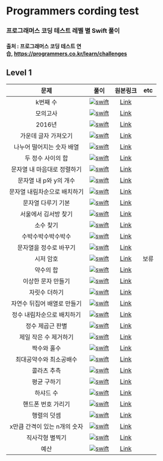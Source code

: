 

# Programmers cording test
### 프로그래머스 코딩 테스트 레벨 별 Swift 풀이
#### 출처 : 프로그래머스 코딩 테스트 연습, https://programmers.co.kr/learn/challenges

## Level 1

|   문제   | 풀이 | 원본링크 | etc |
|:---:|:---:|:---:|:---:|
|k번째 수|[![swift](https://user-images.githubusercontent.com/56147047/69217704-93348b80-0bb2-11ea-84ff-355f49e5ff61.png)](https://github.com/smilenam/Programmers_cording_test/blob/master/CordingTest/Level%201/Kdigit.swift)|[Link](https://programmers.co.kr/learn/courses/30/lessons/42748)|
|모의고사|[![swift](https://user-images.githubusercontent.com/56147047/69217704-93348b80-0bb2-11ea-84ff-355f49e5ff61.png)](https://github.com/smilenam/Programmers_cording_test/blob/master/CordingTest/Level%201/MockTest.swift)|[Link](https://programmers.co.kr/learn/courses/30/lessons/42840)|
|2016년|[![swift](https://user-images.githubusercontent.com/56147047/69217704-93348b80-0bb2-11ea-84ff-355f49e5ff61.png)](https://github.com/smilenam/Programmers_cording_test/blob/master/CordingTest/Level%201/year2016.swift)|[Link](https://programmers.co.kr/learn/courses/30/lessons/12901)|
|가운데 글자 가져오기|[![swift](https://user-images.githubusercontent.com/56147047/69217704-93348b80-0bb2-11ea-84ff-355f49e5ff61.png)](https://github.com/smilenam/Programmers_cording_test/blob/master/CordingTest/Level%201/CenterWord.swift)|[Link](https://programmers.co.kr/learn/courses/30/lessons/12903)|
|나누어 떨어지는 숫자 배열|[![swift](https://user-images.githubusercontent.com/56147047/69217704-93348b80-0bb2-11ea-84ff-355f49e5ff61.png)](https://github.com/smilenam/Programmers_cording_test/blob/master/CordingTest/Level%201/ArrayDivision.swift)|[Link](https://programmers.co.kr/learn/courses/30/lessons/12910)|
|두 정수 사이의 합|[![swift](https://user-images.githubusercontent.com/56147047/69217704-93348b80-0bb2-11ea-84ff-355f49e5ff61.png)](https://github.com/smilenam/Programmers_cording_test/blob/master/CordingTest/Level%201/NumberSum.swift)|[Link](https://programmers.co.kr/learn/courses/30/lessons/12912)|
|문자열 내 마음대로 정렬하기|[![swift](https://user-images.githubusercontent.com/56147047/69217704-93348b80-0bb2-11ea-84ff-355f49e5ff61.png)](https://github.com/smilenam/Programmers_cording_test/blob/master/CordingTest/Level%201/AlignmentStrings.swift)|[Link](https://programmers.co.kr/learn/courses/30/lessons/12915)|
|문자열 내 p와 y의 개수|[![swift](https://user-images.githubusercontent.com/56147047/69217704-93348b80-0bb2-11ea-84ff-355f49e5ff61.png)](https://github.com/smilenam/Programmers_cording_test/blob/master/CordingTest/Level%201/PYCount.swift)|[Link](https://programmers.co.kr/learn/courses/30/lessons/12916)|
|문자열 내림차순으로 배치하기|[![swift](https://user-images.githubusercontent.com/56147047/69217704-93348b80-0bb2-11ea-84ff-355f49e5ff61.png)](https://github.com/smilenam/Programmers_cording_test/blob/master/CordingTest/Level%201/WordDescending.swift)|[Link](https://programmers.co.kr/learn/courses/30/lessons/12917)|
|문자열 다루기 기본|[![swift](https://user-images.githubusercontent.com/56147047/69217704-93348b80-0bb2-11ea-84ff-355f49e5ff61.png)](https://github.com/smilenam/Programmers_cording_test/blob/master/CordingTest/Level%201/StringHandling.swift)|[Link](https://programmers.co.kr/learn/courses/30/lessons/12918)|
|서울에서 김서방 찾기|[![swift](https://user-images.githubusercontent.com/56147047/69217704-93348b80-0bb2-11ea-84ff-355f49e5ff61.png)](https://github.com/smilenam/Programmers_cording_test/blob/master/CordingTest/Level%201/SeoulKim.swift)|[Link](https://programmers.co.kr/learn/courses/30/lessons/12919)|
|소수 찾기|[![swift](https://user-images.githubusercontent.com/56147047/69217704-93348b80-0bb2-11ea-84ff-355f49e5ff61.png)](https://github.com/smilenam/Programmers_cording_test/blob/master/CordingTest/Level%201/GetPrime.swift)|[Link](https://programmers.co.kr/learn/courses/30/lessons/12921)|
|수박수박수박수박수|[![swift](https://user-images.githubusercontent.com/56147047/69217704-93348b80-0bb2-11ea-84ff-355f49e5ff61.png)](https://github.com/smilenam/Programmers_cording_test/blob/master/CordingTest/Level%201/Watermelon.swift)|[Link](https://programmers.co.kr/learn/courses/30/lessons/12922)|
|문자열을 정수로 바꾸기|[![swift](https://user-images.githubusercontent.com/56147047/69217704-93348b80-0bb2-11ea-84ff-355f49e5ff61.png)](https://github.com/smilenam/Programmers_cording_test/blob/master/CordingTest/Level%201/StringToInt.swift)|[Link](https://programmers.co.kr/learn/courses/30/lessons/12925)|
|시저 암호|[![swift](https://user-images.githubusercontent.com/56147047/69217704-93348b80-0bb2-11ea-84ff-355f49e5ff61.png)](https://github.com/smilenam/Programmers_cording_test/blob/master/CordingTest/Level%201/CaesarCipher.swift)|[Link](https://programmers.co.kr/learn/courses/30/lessons/12926)|보류|
|약수의 합|[![swift](https://user-images.githubusercontent.com/56147047/69217704-93348b80-0bb2-11ea-84ff-355f49e5ff61.png)](https://github.com/smilenam/Programmers_cording_test/blob/master/CordingTest/Level%201/SumFactor.swift)|[Link](https://programmers.co.kr/learn/courses/30/lessons/12928)|
|이상한 문자 만들기|[![swift](https://user-images.githubusercontent.com/56147047/69217704-93348b80-0bb2-11ea-84ff-355f49e5ff61.png)](https://github.com/smilenam/Programmers_cording_test/blob/master/CordingTest/Level%201/StrangeCharacter.swift)|[Link](https://programmers.co.kr/learn/courses/30/lessons/12930)|
|자릿수 더하기|[![swift](https://user-images.githubusercontent.com/56147047/69217704-93348b80-0bb2-11ea-84ff-355f49e5ff61.png)](https://github.com/smilenam/Programmers_cording_test/blob/master/CordingTest/Level%201/DigitsSum.swift)|[Link](https://programmers.co.kr/learn/courses/30/lessons/12931)|
|자연수 뒤집어 배열로 만들기|[![swift](https://user-images.githubusercontent.com/56147047/69217704-93348b80-0bb2-11ea-84ff-355f49e5ff61.png)](https://github.com/smilenam/Programmers_cording_test/blob/master/CordingTest/Level%201/ReverseNumber.swift)|[Link](https://programmers.co.kr/learn/courses/30/lessons/12932)|
|정수 내림차순으로 배치하기|[![swift](https://user-images.githubusercontent.com/56147047/69217704-93348b80-0bb2-11ea-84ff-355f49e5ff61.png)](https://github.com/smilenam/Programmers_cording_test/blob/master/CordingTest/Level%201/NumDescending.swift)|[Link](https://programmers.co.kr/learn/courses/30/lessons/12933)|
|정수 제곱근 판별|[![swift](https://user-images.githubusercontent.com/56147047/69217704-93348b80-0bb2-11ea-84ff-355f49e5ff61.png)](https://github.com/smilenam/Programmers_cording_test/blob/master/CordingTest/Level%201/NumSquareRoot.swift)|[Link](https://programmers.co.kr/learn/courses/30/lessons/12934)|
|제일 작은 수 제거하기|[![swift](https://user-images.githubusercontent.com/56147047/69217704-93348b80-0bb2-11ea-84ff-355f49e5ff61.png)](https://github.com/smilenam/Programmers_cording_test/blob/master/CordingTest/Level%201/SmallestNumDelete..swift)|[Link](https://programmers.co.kr/learn/courses/30/lessons/12935)|
|짝수와 홀수|[![swift](https://user-images.githubusercontent.com/56147047/69217704-93348b80-0bb2-11ea-84ff-355f49e5ff61.png)](https://github.com/smilenam/Programmers_cording_test/blob/master/CordingTest/Level%201/EvenOddNumber.swift)|[Link](https://programmers.co.kr/learn/courses/30/lessons/12937)|
|최대공약수와 최소공배수|[![swift](https://user-images.githubusercontent.com/56147047/69217704-93348b80-0bb2-11ea-84ff-355f49e5ff61.png)](https://github.com/smilenam/Programmers_cording_test/blob/master/CordingTest/Level%201/GcdLcm.swift)|[Link](https://programmers.co.kr/learn/courses/30/lessons/12940)|
|콜라츠 추측|[![swift](https://user-images.githubusercontent.com/56147047/69217704-93348b80-0bb2-11ea-84ff-355f49e5ff61.png)](https://github.com/smilenam/Programmers_cording_test/blob/master/CordingTest/Level%201/CollatzConjecture.swift)|[Link](https://programmers.co.kr/learn/courses/30/lessons/12943)|
|평균 구하기|[![swift](https://user-images.githubusercontent.com/56147047/69217704-93348b80-0bb2-11ea-84ff-355f49e5ff61.png)](https://github.com/smilenam/Programmers_cording_test/blob/master/CordingTest/Level%201/Averaging.swift)|[Link](https://programmers.co.kr/learn/courses/30/lessons/12944)|
|하샤드 수|[![swift](https://user-images.githubusercontent.com/56147047/69217704-93348b80-0bb2-11ea-84ff-355f49e5ff61.png)](https://github.com/smilenam/Programmers_cording_test/blob/master/CordingTest/Level%201/HarshadNumber.swift)|[Link](https://programmers.co.kr/learn/courses/30/lessons/12947)|
|핸드폰 번호 가리기|[![swift](https://user-images.githubusercontent.com/56147047/69217704-93348b80-0bb2-11ea-84ff-355f49e5ff61.png)](https://github.com/smilenam/Programmers_cording_test/blob/master/CordingTest/Level%201/PhoneNumCover.swift)|[Link](https://programmers.co.kr/learn/courses/30/lessons/12948)|
|행렬의 덧셈|[![swift](https://user-images.githubusercontent.com/56147047/69217704-93348b80-0bb2-11ea-84ff-355f49e5ff61.png)](https://github.com/smilenam/Programmers_cording_test/blob/master/CordingTest/Level%201/SumMatrix.swift)|[Link](https://programmers.co.kr/learn/courses/30/lessons/12950)|
|x만큼 간격이 있는 n개의 숫자|[![swift](https://user-images.githubusercontent.com/56147047/69217704-93348b80-0bb2-11ea-84ff-355f49e5ff61.png)](https://github.com/smilenam/Programmers_cording_test/blob/master/CordingTest/Level%201/XInterval.swift)|[Link](https://programmers.co.kr/learn/courses/30/lessons/12954)|
|직사각형 별찍기|[![swift](https://user-images.githubusercontent.com/56147047/69217704-93348b80-0bb2-11ea-84ff-355f49e5ff61.png)](https://github.com/smilenam/Programmers_cording_test/blob/master/CordingTest/Level%201/RectangleStar.swift)|[Link](https://programmers.co.kr/learn/courses/30/lessons/12969)|
|예산|[![swift](https://user-images.githubusercontent.com/56147047/69217704-93348b80-0bb2-11ea-84ff-355f49e5ff61.png)](https://github.com/smilenam/Programmers_cording_test/blob/master/CordingTest/Level%201/Budget.swift)|[Link](https://programmers.co.kr/learn/courses/30/lessons/12982)|


